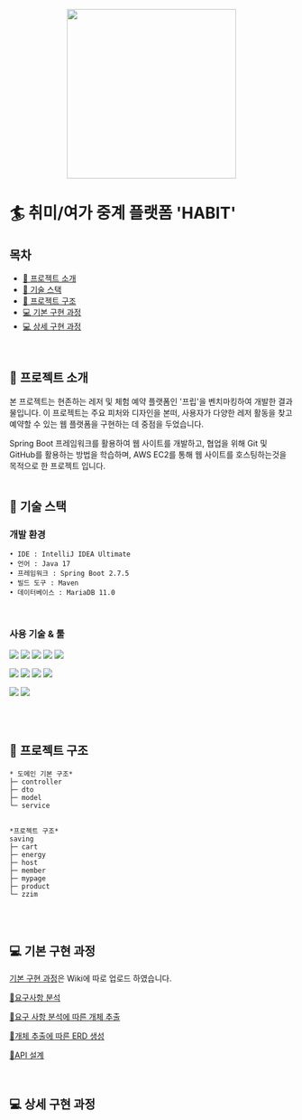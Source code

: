 <p align="center">
    <img src="https://github.com/final-project-habit/habit/assets/121937711/5a63dc44-d201-4db3-9428-a87709f7e08e" width="300" height="300"/>
</p>

# 🏄 취미/여가 중계 플랫폼 'HABIT'

## 목차

* [🎤 프로젝트 소개](#-프로젝트-소개)
* [🔧 기술 스택](#-기술-스택)
* [🔗 프로젝트 구조](#-프로젝트-구조)
* [💻 기본 구현 과정](#-기본-구현-과정)
* [💻 상세 구현 과정](#-상세-구현-과정)

<br>

## 🎤 프로젝트 소개
본 프로젝트는 현존하는 레저 및 체험 예약 플랫폼인 '프립'을 벤치마킹하여 개발한 결과물입니다. 이 프로젝트는 주요 피처와 디자인을 본떠, 사용자가 다양한 레저 활동을 찾고 예약할 수 있는 웹 플랫폼을 구현하는 데 중점을 두었습니다.

Spring Boot 프레임워크를 활용하여 웹 사이트를 개발하고, 협업을 위해 Git 및 GitHub를 활용하는 방법을 학습하며, AWS EC2를 통해 웹 사이트를 호스팅하는것을 목적으로 한 프로젝트 입니다.
<br>
<br>

## 🔧 기술 스택

### 개발 환경
```
• IDE : IntelliJ IDEA Ultimate
• 언어 : Java 17
• 프레임워크 : Spring Boot 2.7.5
• 빌드 도구 : Maven
• 데이터베이스 : MariaDB 11.0
```
<br>

### 사용 기술 & 툴
<img src="https://img.shields.io/badge/Java-ED8B00?style=for-the-badge&logo=openjdk&logoColor=white"/></a>
<img src="https://img.shields.io/badge/Spring Boot 3.1.5-6DB33F?style=for-the-badge&logo=spring&logoColor=white"/></a>
<img src="https://img.shields.io/badge/maven-C71A36?style=for-the-badge&logo=apachemaven&logoColor=white"/></a>
<img src="https://img.shields.io/badge/MyBatis-FFFFFF?style=for-the-badge&logo=MyBatis&logoColor=black"/></a>
<img src="https://img.shields.io/badge/mariadb 11.0-003545?style=for-the-badge&logo=mariadb&logoColor=white"/></a>

<img src="https://img.shields.io/badge/javascript-F7DF1E?style=for-the-badge&logo=javascript&logoColor=black"/></a>
<img src="https://img.shields.io/badge/jquery-0769AD?style=for-the-badge&logo=jquery&logoColor=white"/></a>
<img src="https://img.shields.io/badge/html5-E34F26?style=for-the-badge&logo=html5&logoColor=white"/></a>
<img src="https://img.shields.io/badge/bootstrap-7952B3?style=for-the-badge&logo=bootstrap&logoColor=white"/></a>

<img src="https://img.shields.io/badge/Notion-FFFFFF?style=for-the-badge&logo=Notion&logoColor=black"/></a>
<img src="https://img.shields.io/badge/GitHub-100000?style=for-the-badge&logo=github&logoColor=white"/></a>

<br>
<br>

## 🔗 프로젝트 구조

```
* 도메인 기본 구조*
├─ controller
├─ dto
├─ model
└─ service


*프로젝트 구조*
saving
├─ cart
├─ energy
├─ host
├─ member
├─ mypage
├─ product
└─ zzim
```

<br>
<br>

## 💻 기본 구현 과정

[기본 구현 과정]()은 Wiki에 따로 업로드 하였습니다.

[📌요구사항 분석]()

[📌요구 사항 분석에 따른 개체 추출]()

[📌개체 추출에 따른 ERD 생성]()

[📌API 설계]()

<br>

## 💻 상세 구현 과정
